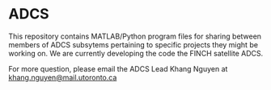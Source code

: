 # ADCS
This repository contains MATLAB/Python program files for sharing between members of ADCS subsytems pertaining to specific projects they might be working on. We are currently developing the code the FINCH satellite ADCS.

For more question, please email the ADCS Lead Khang Nguyen at khang.nguyen@mail.utoronto.ca
